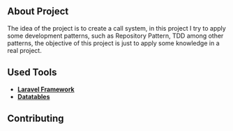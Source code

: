 ## About Project

The idea of ​​the project is to create a call system, in this project I try to apply some development patterns, such as Repository Pattern, TDD among other patterns, the objective of this project is just to apply some knowledge in a real project.

## Used Tools

- **[Laravel Framework](https://laravel.com/)**
- **[Datatables](https://datatables.net/)**

## Contributing
